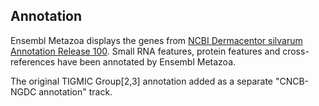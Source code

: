 Annotation
----------

Ensembl Metazoa displays the genes from [NCBI Dermacentor silvarum Annotation Release 100](https://www.ncbi.nlm.nih.gov/genome/annotation_euk/Dermacentor_silvarum/100/).
Small RNA features, protein features and cross-references have been
annotated by Ensembl Metazoa.

The original TIGMIC Group[2,3] annotation added as a separate "CNCB-NGDC annotation" track.
